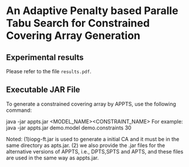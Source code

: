 An Adaptive Penalty based Paralle Tabu Search for Constrained Covering Array Generation
==============================================================================


Experimental results
----
Please refer to the file `results.pdf`.


Executable JAR File
----
To generate a constrained covering array by APPTS, use the following command:

java -jar appts.jar  <MODEL_NAME><CONSTRAINT_NAME><CUTOFFTIME>
For example: java -jar appts.jar demo.model demo.constraints 30

Noted: (1)iopg-ft.jar is used to generate a initial CA and it must be in the same directory as apts.jar.
(2) we also provide the .jar files for the alternative versions of APPTS, i.e., DPTS,SPTS and APTS, and these files are used  in the same way as appts.jar.